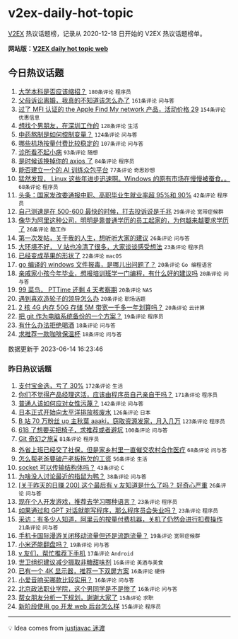 # v2ex-daily-hot-topic

[V2EX](https://www.v2ex.com/) 热议话题榜，记录从 2020-12-18 日开始的 V2EX 热议话题榜单。

**网站版：[V2EX daily hot topic web](https://boojack.github.io/v2ex-daily-hot-topic-web/)**

## 今日热议话题

<!-- TODAY BEGIN -->

1. [大学本科是否应该缩招？](https://www.v2ex.com/t/948602) `180条评论` `程序员`
1. [父母诉讼离婚，我真的不知道该怎么办了](https://www.v2ex.com/t/948534) `161条评论` `问与答`
1. [过了 MFI 认证的 the Apple Find My network 产品，活动价格 29](https://www.v2ex.com/t/948578) `154条评论` `优惠信息`
1. [想找个男朋友，在深圳工作的](https://www.v2ex.com/t/948730) `128条评论` `生活`
1. [中药熬制是如何控制变量？](https://www.v2ex.com/t/948537) `124条评论` `问与答`
1. [哪些机场按量付费比较稳定的](https://www.v2ex.com/t/948533) `107条评论` `问与答`
1. [诊所看不起小病](https://www.v2ex.com/t/948567) `93条评论` `随想`
1. [是时候该换掉你的 axios 了](https://www.v2ex.com/t/948621) `84条评论` `程序员`
1. [能否建立一个的 AI 训练众包平台](https://www.v2ex.com/t/948555) `77条评论` `奇思妙想`
1. [猛然发现， Linux 这些年进步迅速啊。Windows 的原有市场在慢慢被蚕食。。](https://www.v2ex.com/t/948683) `68条评论` `程序员`
1. [头条：国家发改委通报中职、高职毕业生就业率超 95%和 90%](https://www.v2ex.com/t/948697) `42条评论` `程序员`
1. [自己测速是在 500-600 最快的时候，打去投诉说是千兆](https://www.v2ex.com/t/948735) `29条评论` `宽带症候群`
1. [像华为阿里这种公司，明明是靠普通学历的员工起家的，为何越来越要求学历了](https://www.v2ex.com/t/948642) `26条评论` `酷工作`
1. [第一次发帖，关于我的人生，想听听大家的建议](https://www.v2ex.com/t/948543) `26条评论` `问与答`
1. [大环境不好， V 站也冷清了很多，大家谈谈感受想法](https://www.v2ex.com/t/948740) `23条评论` `程序员`
1. [已经变成苹果的形状了](https://www.v2ex.com/t/948524) `22条评论` `macOS`
1. [go 编译的 windows 文件报毒，是哪儿出问题了？](https://www.v2ex.com/t/948678) `20条评论` `Go 编程语言`
1. [亲戚家小孩今年毕业，想报培训班学一门编程，有什么好的建议吗](https://www.v2ex.com/t/948675) `20条评论` `问与答`
1. [99 菜鸟， PTTime 还剩 4 天考察期](https://www.v2ex.com/t/948654) `20条评论` `NAS`
1. [遇到喜欢造轮子的领导怎么办](https://www.v2ex.com/t/948603) `20条评论` `职场话题`
1. [2 核 4G 内存 50G 存储 5M 带宽一千多一年划算吗？](https://www.v2ex.com/t/948536) `20条评论` `云计算`
1. [把 git 作为电脑系统备份的一个方案？](https://www.v2ex.com/t/948590) `19条评论` `程序员`
1. [有什么办法拒绝喝酒](https://www.v2ex.com/t/948723) `18条评论` `问与答`
1. [求推荐一款咖啡保温杯](https://www.v2ex.com/t/948574) `18条评论` `问与答`

数据更新于 2023-06-14 16:23:46

<!-- TODAY END -->

### 昨日热议话题

<!-- YESTERDAY BEGIN -->

1. [支付宝金选，亏了 30%](https://www.v2ex.com/t/948196) `172条评论` `生活`
1. [你们不觉得产品经理这活，应该由程序员自己亲自干吗？](https://www.v2ex.com/t/948294) `171条评论` `程序员`
1. [普通人该如何应对女性污蔑？](https://www.v2ex.com/t/948314) `142条评论` `问与答`
1. [日本正式开始向太平洋排放核废水](https://www.v2ex.com/t/948404) `126条评论` `日本`
1. [B 站 70 万粉丝 up 主秋葉 aaaki，窃取资源发家，月入几万](https://www.v2ex.com/t/948308) `123条评论` `程序员`
1. [618 了想要买把椅子，求推荐或者避坑](https://www.v2ex.com/t/948185) `100条评论` `问与答`
1. [Git 奇幻之旅⌛️](https://www.v2ex.com/t/948186) `81条评论` `程序员`
1. [外省上班已经交了社保，但是家乡村里一直催交农村合作医疗](https://www.v2ex.com/t/948312) `68条评论` `问与答`
1. [怎么帮老爸要破产老板拖欠的工资](https://www.v2ex.com/t/948207) `56条评论` `生活`
1. [socket 可以传输结构体吗？](https://www.v2ex.com/t/948216) `43条评论` `C`
1. [为啥没人讨论最近的指鼠为鸭？](https://www.v2ex.com/t/948235) `38条评论` `问与答`
1. [[关于昨天的日赚 200] 这个最后有 v 友知道是什么了吗？ 好奇心严重](https://www.v2ex.com/t/948203) `26条评论` `问与答`
1. [现在个人开发游戏，推荐去学习哪种语言？](https://www.v2ex.com/t/948402) `23条评论` `程序员`
1. [如果通过和 GPT 对话就能写程序，那么程序员会失业吗？](https://www.v2ex.com/t/948272) `23条评论` `程序员`
1. [采访：有多少人知道，阿里云的按量付费机器，关机了仍然会进行扣费操作](https://www.v2ex.com/t/948234) `21条评论` `问与答`
1. [手机卡国际漫游关闭移动流量但还是流跑流量？](https://www.v2ex.com/t/948456) `19条评论` `宽带症候群`
1. [小米还能翻盘吗？](https://www.v2ex.com/t/948378) `19条评论` `问与答`
1. [v 友们，帮忙推荐下手机](https://www.v2ex.com/t/948241) `17条评论` `Android`
1. [世卫组织建议减少摄取非糖甜味剂](https://www.v2ex.com/t/948494) `16条评论` `美酒与美食`
1. [已有一个 4K 显示器，推荐一下双屏方案](https://www.v2ex.com/t/948286) `16条评论` `硬件`
1. [小爱音响买哪款比较实用？](https://www.v2ex.com/t/948255) `16条评论` `问与答`
1. [北京政法职业学院，这个男同学是不是惨了](https://www.v2ex.com/t/948201) `16条评论` `问与答`
1. [帮女朋友分析一下规划，谢谢大家了](https://www.v2ex.com/t/948343) `15条评论` `求职`
1. [新阶段使用 go 开发 web 后台怎么样](https://www.v2ex.com/t/948324) `15条评论` `程序员`

<!-- YESTERDAY END -->

---

💡 Idea comes from [justjavac 迷渡](https://github.com/justjavac/)
